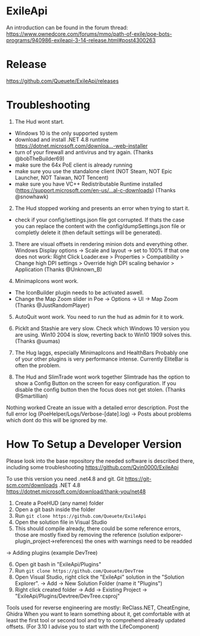 # ExileApi
An introduction can be found in the forum thread:
https://www.ownedcore.com/forums/mmo/path-of-exile/poe-bots-programs/940986-exileapi-3-14-release.html#post4300263

# Release
https://github.com/Queuete/ExileApi/releases

# Troubleshooting
1. The Hud wont start.
- Windows 10 is the only supported system
- download and install .NET 4.8 runtime https://dotnet.microsoft.com/downloa...-web-installer
- turn of your firewall and antivirus and try again. (Thanks @bobTheBuilder69)
- make sure the 64x PoE client is already running
- make sure you use the standalone client (NOT Steam, NOT Epic Launcher, NOT Taiwan, NOT Tencent)
- make sure you have VC++ Redistributable Runtime installed (https://support.microsoft.com/en-us/...al-c-downloads) (Thanks @snowhawk)

2. The Hud stopped working and presents an error when trying to start it.
- check if your config/settings.json file got corrupted. If thats the case you can replace the content with the config/dumpSettings.json file or completly delete it (then default settings will be generated).

3. There are visual offsets in rendering minion dots and everything other.
Windows Display options -> Scale and layout -> set to 100%
If that one does not work: Right Click Loader.exe > Properties > Compatibility > Change high DPI settings > Override high DPI scaling behavior > Application
(Thanks @Unknown_B)

4. MinimapIcons wont work.
- The IconBuilder plugin needs to be activated aswell.
- Change the Map Zoom slider in Poe -> Options -> UI -> Map Zoom (Thanks @JustRandomPlayer)

5. AutoQuit wont work.
You need to run the hud as admin for it to work.

6. PickIt and Stashie are very slow.
Check which Windows 10 version you are using. Win10 2004 is slow, reverting back to Win10 1909 solves this. (Thanks @uumas)

7. The Hug laggs, especially MinimapIcons and HealthBars
Probably one of your other plugins is very performance intense. Currently EliteBar is often the problem.

8. The Hud and SlimTrade wont work together
Slimtrade has the option to show a Config Button on the screen for easy configuration. If you disable the config button then the focus does not get stolen. (Thanks @Smartillian)

Nothing worked
Create an issue with a detailed error description. Post the full error log (PoeHelper/Logs/Verbose-[date].log)
-> Posts about problems which dont do this will be ignored by me.

# How To Setup a Developer Version
Please look into the base repository the needed software is described there, including some troubleshooting https://github.com/Qvin0000/ExileApi

To use this version you need .net4.8 and git. 
Git https://git-scm.com/downloads
.NET 4.8 https://dotnet.microsoft.com/download/thank-you/net48

1. Create a PoeHUD (any name) folder
2. Open a git bash inside the folder
3. Run `git clone https://github.com/Queuete/ExileApi`
4. Open the solution file in Visual Studio
5. This should compile already, there could be some reference errors, those are mostly fixed by removing the reference (solution exlporer-plugin_project->references) the ones with warnings need to be readded

-> Adding plugins (example DevTree)

6. Open git bash in "ExileApi/Plugins"
7. Run `git clone https://github.com/Queuete/DevTree`
8. Open Visual Studio, right click the "ExileApi" solution in the "Solution Explorer". -> Add -> New Solution Folder (name it "Plugins")
9. Right click created folder -> Add -> Existing Project -> "ExileApi/Plugins/Devtree/DevTree.csproj"


Tools used for reverse engineering are mostly: ReClass.NET, CheatEngine, Ghidra
When you want to learn something about it, get comfortable with at least the first tool or second tool and try to comprehend already updated offsets. (For 3.10 I advise you to start with the LifeComponent)

